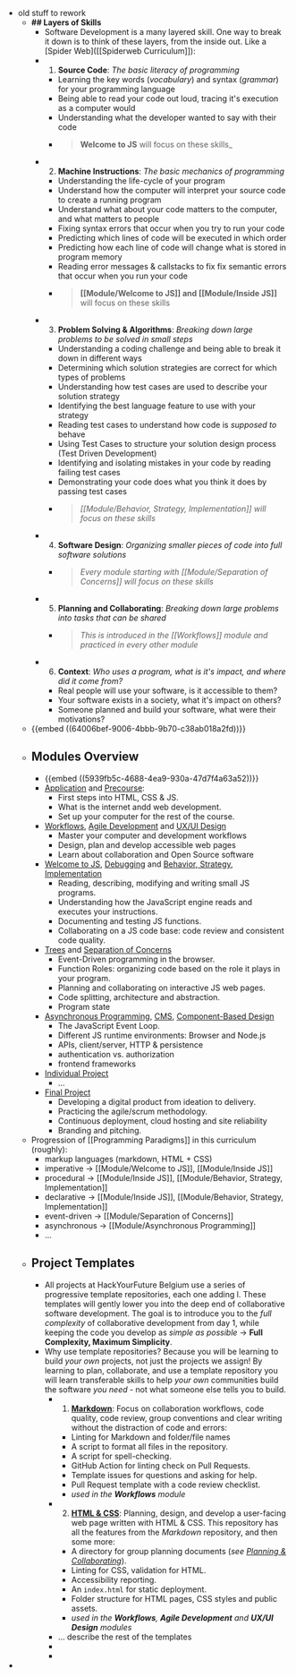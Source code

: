 - old stuff to rework
	- **## Layers of Skills**
		- Software Development is a many layered skill. One way to break it down is to think of these layers, from the inside out. Like a [Spider Web]([[Spiderweb Curriculum]]):
		- 1. **Source Code**: _*The basic literacy of programming*_
			- Learning the key words (_vocabulary_) and syntax (_grammar_) for your programming language
			- Being able to read your code out loud, tracing it's execution as a computer would
			- Understanding what the developer wanted to say with their code
			- > **Welcome to JS** will focus on these skills\_
		- 2. **Machine Instructions**: _*The basic mechanics of programming*_
			- Understanding the life-cycle of your program
			- Understand how the computer will interpret your source code to create a running program
			- Understand what about your code matters to the computer, and what matters to people
			- Fixing syntax errors that occur when you try to run your code
			- Predicting which lines of code will be executed in which order
			- Predicting how each line of code will change what is stored in program memory
			- Reading error messages & callstacks to fix fix semantic errors that occur when you run your code
			- > **[[Module/Welcome to JS]] and [[Module/Inside JS]]** will focus on these skills
		- 3. **Problem Solving & Algorithms**: _*Breaking down large problems to be solved in small steps*_
			- Understanding a coding challenge and being able to break it down in different ways
			- Determining which solution strategies are correct for which types of problems
			- Understanding how test cases are used to describe your solution strategy
			- Identifying the best language feature to use with your strategy
			- Reading test cases to understand how code is _*supposed to*_ behave
			- Using Test Cases to structure your solution design process \(Test Driven Development\)
			- Identifying and isolating mistakes in your code by reading failing test cases
			- Demonstrating your code does what you think it does by passing test cases
			- > _[[Module/Behavior, Strategy, Implementation]] will focus on these skills_
		- 4. **Software Design**: _*Organizing smaller pieces of code into full software solutions*_
			- > _*Every module starting with [[Module/Separation of Concerns]] will focus on these skills*_
		- 5. **Planning and Collaborating**: _Breaking down large problems into tasks that can be shared_
			- > _This is introduced in the [[Workflows]] module and practiced in every other module_
		- 6. **Context**: _Who uses a program, what is it's impact, and where did it come from?_
			- Real people will use your software, is it accessible to them?
			- Your software exists in a society, what it's impact on others?
			- Someone planned and build your software, what were their motivations?
	- {{embed ((64006bef-9006-4bbb-9b70-c38ab018a2fd))}}
	- ## Modules Overview
		- {{embed ((5939fb5c-4688-4ea9-930a-47d7f4a63a52))}}
		- [Application](application/) and [Precourse](precourse/):
			- First steps into HTML, CSS & JS.
			- What is the internet andd web development.
			- Set up your computer for the rest of the course.
		- [Workflows](workflows/), [Agile Development](agile-development/) and [UX/UI Design](ux-ui-design/)
			- Master your computer and development workflows
			- Design, plan and develop accessible web pages
			- Learn about collaboration and Open Source software
		- [Welcome to JS](welcome-to-js/), [Debugging](debugging.md) and [Behavior, Strategy, Implementation](behavior-strategy-implementation/)
			- Reading, describing, modifying and writing small JS programs.
			- Understanding how the JavaScript engine reads and executes your instructions.
			- Documenting and testing JS functions.
			- Collaborating on a JS code base: code review and consistent code quality.
		- [Trees]() and [Separation of Concerns](separation-of-concerns/)
			- Event-Driven programming in the browser.
			- Function Roles: organizing code based on the role it plays in your program.
			- Planning and collaborating on interactive JS web pages.
			- Code splitting, architecture and abstraction.
			- Program state
		- [Asynchronous Programming](asynchronous-programming.md), [CMS](), [Component-Based Design]()
			- The JavaScript Event Loop.
			- Different JS runtime environments: Browser and Node.js
			- APIs, client/server, HTTP & persistence
			- authentication vs. authorization
			- frontend frameworks
		- [Individual Project]()
			- ...
		- [Final Project](final-project/)
			- Developing a digital product from ideation to delivery.
			- Practicing the agile/scrum methodology.
			- Continuous deployment, cloud hosting and site reliability
			- Branding and pitching.
	- Progression of [[Programming Paradigms]] in this curriculum (roughly):
		- markup languages (markdown, HTML + CSS)
		- imperative -> [[Module/Welcome to JS]], [[Module/Inside JS]]
		- procedural -> [[Module/Inside JS]], [[Module/Behavior, Strategy, Implementation]]
		- declarative -> [[Module/Inside JS]], [[Module/Behavior, Strategy, Implementation]]
		- event-driven -> [[Module/Separation of Concerns]]
		- asynchronous -> [[Module/Asynchronous Programming]]
		- ...
	- ## Project Templates
		- All projects at HackYourFuture Belgium use a series of progressive template repositories, each one adding l. These templates will gently lower you into the deep end of collaborative software development. The goal is to introduce you to the _full complexity_ of collaborative development from day 1, while keeping the code you develop as _simple as possible_ -> **Full Complexity, Maximum Simplicity**.
		- Why use template repositories? Because you will be learning to build _your own_ projects, not just the projects we assign! By learning to plan, collaborate, and use a template repository you will learn transferable skills to help _your own_ communities build the software _you need_ - not what someone else tells you to build.
			- 1.  **[Markdown](https://github.com/HackYourFutureBelgium/template-markdown/)**: Focus on collaboration workflows, code quality, code review, group conventions and clear writing without the distraction of code and errors:
				- Linting for Markdown and folder/file names
				- A script to format all files in the repository.
				- A script for spell-checking.
				- GitHub Action for linting check on Pull Requests.
				- Template issues for questions and asking for help.
				- Pull Request template with a code review checklist.
				- _used in the **Workflows** module_
			- 2.  **[HTML & CSS](https://github.com/HackYourFutureBelgium/template-html-css/)**: Planning, design, and develop a user-facing web page written with HTML & CSS. This repository has all the features from the _Markdown_ repository, and then some more:
				- A directory for group planning documents (_see [Planning & Collaborating](https://home.hackyourfuture.be/students/planning-and-collaborating)_).
				- Linting for CSS, validation for HTML.
				- Accessibility reporting.
				- An `index.html` for static deployment.
				- Folder structure for HTML pages, CSS styles and public assets.
				- _used in the **Workflows**, **Agile Development** and **UX/UI Design** modules_
			- ... describe the rest of the templates
			-
			-
-